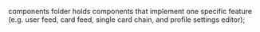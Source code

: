 components folder holds components that implement one specific feature (e.g. user feed, card feed, single card chain, and profile settings editor);